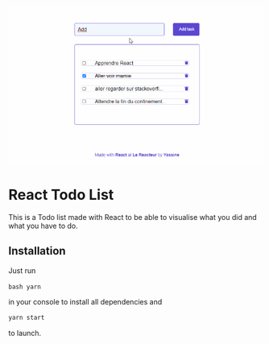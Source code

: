 ![](Todolist.gif)

# React Todo List

This is a Todo list made with React to be able to visualise what you did and what you have to do.

## Installation

Just run

`bash yarn`

in your console to install all dependencies and

```bash
yarn start
```

to launch.

